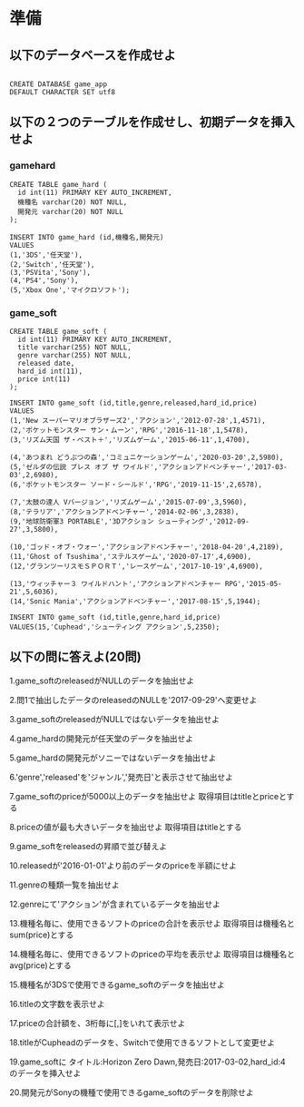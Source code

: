 # 準備

## 以下のデータベースを作成せよ

```

CREATE DATABASE game_app
DEFAULT CHARACTER SET utf8
```

## 以下の２つのテーブルを作成せし、初期データを挿入せよ

### gamehard

```
CREATE TABLE game_hard (
  id int(11) PRIMARY KEY AUTO_INCREMENT,
  機種名 varchar(20) NOT NULL,
  開発元 varchar(20) NOT NULL
);

INSERT INTO game_hard (id,機種名,開発元)
VALUES
(1,'3DS','任天堂'),
(2,'Switch','任天堂'),
(3,'PSVita','Sony'),
(4,'PS4','Sony'),
(5,'Xbox One','マイクロソフト');
```

### game_soft

```
CREATE TABLE game_soft (
  id int(11) PRIMARY KEY AUTO_INCREMENT,
  title varchar(255) NOT NULL,
  genre varchar(255) NOT NULL,
  released date,
  hard_id int(11),
  price int(11)
);

INSERT INTO game_soft (id,title,genre,released,hard_id,price)
VALUES
(1,'New スーパーマリオブラザーズ2','アクション','2012-07-28',1,4571),
(2,'ポケットモンスター サン・ムーン','RPG','2016-11-18',1,5478),
(3,'リズム天国 ザ・ベスト＋','リズムゲーム','2015-06-11',1,4700),

(4,'あつまれ どうぶつの森','コミュニケーションゲーム','2020-03-20',2,5980),
(5,'ゼルダの伝説 ブレス オブ ザ ワイルド','アクションアドベンチャー','2017-03-03',2,6980),
(6,'ポケットモンスター ソード・シールド','RPG','2019-11-15',2,6578),

(7,'太鼓の達人 Vバージョン','リズムゲーム','2015-07-09',3,5960),
(8,'テラリア','アクションアドベンチャー','2014-02-06',3,2838),
(9,'地球防衛軍3 PORTABLE','3Dアクション シューティング','2012-09-27',3,5800),

(10,'ゴッド・オブ・ウォー','アクションアドベンチャー','2018-04-20',4,2189),
(11,'Ghost of Tsushima','ステルスゲーム','2020-07-17',4,6900),
(12,'グランツーリスモＳＰＯＲＴ','レースゲーム','2017-10-19',4,6900),

(13,'ウィッチャー３ ワイルドハント','アクションアドベンチャー RPG','2015-05-21',5,6036),
(14,'Sonic Mania','アクションアドベンチャー','2017-08-15',5,1944);

INSERT INTO game_soft (id,title,genre,hard_id,price)
VALUES(15,'Cuphead','シューティング アクション',5,2350);
```

## 以下の問に答えよ(20問)

1.game_softのreleasedがNULLのデータを抽出せよ

2.問1で抽出したデータのreleasedのNULLを'2017-09-29'へ変更せよ

3.game_softのreleasedがNULLではないデータを抽出せよ

4.game_hardの開発元が任天堂のデータを抽出せよ

5.game_hardの開発元がソニーではないデータを抽出せよ

6.'genre','released'を'ジャンル','発売日'と表示させて抽出せよ

7.game_softのpriceが5000以上のデータを抽出せよ 取得項目はtitleとpriceとする

8.priceの値が最も大きいデータを抽出せよ 取得項目はtitleとする

9.game_softをreleasedの昇順で並び替えよ

10.releasedが'2016-01-01'より前のデータのpriceを半額にせよ

11.genreの種類一覧を抽出せよ

12.genreにて'アクション'が含まれているデータを抽出せよ

13.機種名毎に、使用できるソフトのpriceの合計を表示せよ 取得項目は機種名とsum(price)とする

14.機種名毎に、使用できるソフトのpriceの平均を表示せよ 取得項目は機種名とavg(price)とする

15.機種名が3DSで使用できるgame_softのデータを抽出せよ

16.titleの文字数を表示せよ

17.priceの合計額を、3桁毎に[,]をいれて表示せよ

18.titleがCupheadのデータを、Switchで使用できるソフトとして変更せよ

19.game_softに タイトル:Horizon Zero Dawn,発売日:2017-03-02,hard_id:4 のデータを挿入せよ

20.開発元がSonyの機種で使用できるgame_softのデータを削除せよ
